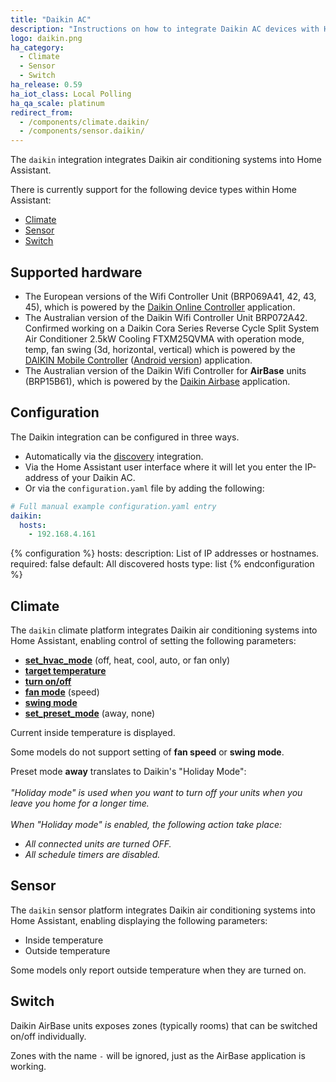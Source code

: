 ```yaml
---
title: "Daikin AC"
description: "Instructions on how to integrate Daikin AC devices with Home Assistant."
logo: daikin.png
ha_category:
  - Climate
  - Sensor
  - Switch
ha_release: 0.59
ha_iot_class: Local Polling
ha_qa_scale: platinum
redirect_from:
  - /components/climate.daikin/
  - /components/sensor.daikin/
---
```


The `daikin` integration integrates Daikin air conditioning systems into Home Assistant.

There is currently support for the following device types within Home Assistant:

- [Climate](#climate)
- [Sensor](#sensor)
- [Switch](#switch)

## Supported hardware

- The European versions of the Wifi Controller Unit (BRP069A41, 42, 43, 45), which is powered by the [Daikin Online Controller](https://play.google.com/store/apps/details?id=eu.daikin.remoapp) application.
- The Australian version of the Daikin Wifi Controller Unit BRP072A42. Confirmed working on a Daikin Cora Series Reverse Cycle Split System Air Conditioner 2.5kW Cooling FTXM25QVMA with operation mode, temp, fan swing (3d, horizontal, vertical) which is powered by the [DAIKIN Mobile Controller](https://itunes.apple.com/au/app/daikin-mobile-controller/id917168708?mt=8) ([Android version](https://play.google.com/store/apps/details?id=eu.daikin.remoapp)) application.
- The Australian version of the Daikin Wifi Controller for **AirBase** units (BRP15B61), which is powered by the [Daikin Airbase](https://play.google.com/store/apps/details?id=au.com.daikin.airbase) application.

## Configuration

The Daikin integration can be configured in three ways.

- Automatically via the [discovery]({{site_root}}/components/discovery/) integration.
- Via the Home Assistant user interface where it will let you enter the IP-address of your Daikin AC.
- Or via the `configuration.yaml` file by adding the following:

```yaml
# Full manual example configuration.yaml entry
daikin:
  hosts:
    - 192.168.4.161
```

{% configuration %}
hosts:
  description: List of IP addresses or hostnames.
  required: false
  default: All discovered hosts
  type: list
{% endconfiguration %}

## Climate

The `daikin` climate platform integrates Daikin air conditioning systems into Home Assistant, enabling control of setting the following parameters:

- [**set_hvac_mode**](/components/climate/#service-climateset_hvac_mode) (off, heat, cool, auto, or fan only)
- [**target temperature**](https://www.home-assistant.io/components/climate#service-climateset_temperature)
- [**turn on/off**](https://www.home-assistant.io/components/climate#service-climateturn_on)
- [**fan mode**](https://www.home-assistant.io/components/climate#service-climateset_fan_mode) (speed)
- [**swing mode**](https://www.home-assistant.io/components/climate#service-climateset_swing_mode)
- [**set_preset_mode**](https://www.home-assistant.io/components/climate#service-climateset_preset_mode) (away, none)

Current inside temperature is displayed.

<div class='note'>
  
Some models do not support setting of **fan speed** or **swing mode**.
  
</div>

<div class='note'>

Preset mode **away** translates to Daikin's "Holiday Mode":<br/>
<br>
_"Holiday mode" is used when you want to turn off your units when you leave you home for a longer time._<br>
<br>
_When "Holiday mode" is enabled, the following action take place:_
 - _All connected units are turned OFF._
 - _All schedule timers are disabled._

</div>

## Sensor

The `daikin` sensor platform integrates Daikin air conditioning systems into Home Assistant, enabling displaying the following parameters:

- Inside temperature
- Outside temperature

<div class='note'>
Some models only report outside temperature when they are turned on.
</div>

## Switch

Daikin AirBase units exposes zones (typically rooms) that can be switched on/off individually.

<div class='note'>

Zones with the name `-` will be ignored, just as the AirBase application is working.

</div>
